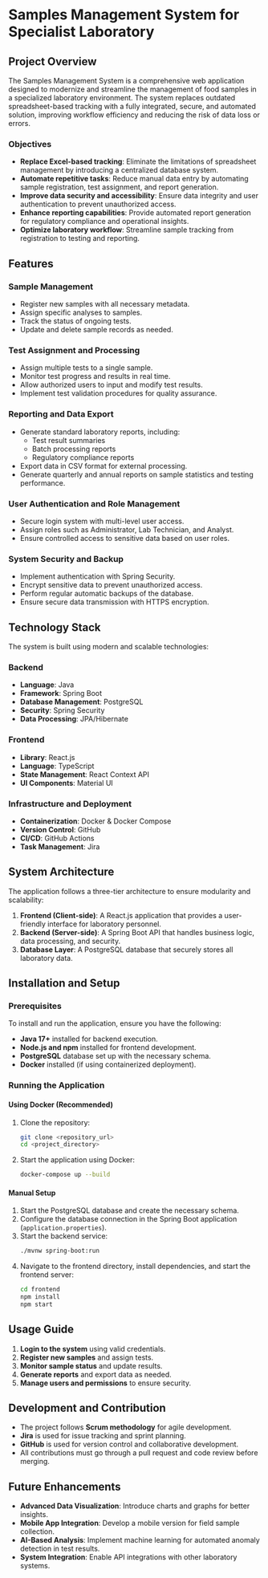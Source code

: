 # Samples Management System for Specialist Laboratory

## Project Overview
The Samples Management System is a comprehensive web application designed to modernize and streamline the management of food samples in a specialized laboratory environment. The system replaces outdated spreadsheet-based tracking with a fully integrated, secure, and automated solution, improving workflow efficiency and reducing the risk of data loss or errors.

### Objectives
- **Replace Excel-based tracking**: Eliminate the limitations of spreadsheet management by introducing a centralized database system.
- **Automate repetitive tasks**: Reduce manual data entry by automating sample registration, test assignment, and report generation.
- **Improve data security and accessibility**: Ensure data integrity and user authentication to prevent unauthorized access.
- **Enhance reporting capabilities**: Provide automated report generation for regulatory compliance and operational insights.
- **Optimize laboratory workflow**: Streamline sample tracking from registration to testing and reporting.

## Features
### Sample Management
- Register new samples with all necessary metadata.
- Assign specific analyses to samples.
- Track the status of ongoing tests.
- Update and delete sample records as needed.

### Test Assignment and Processing
- Assign multiple tests to a single sample.
- Monitor test progress and results in real time.
- Allow authorized users to input and modify test results.
- Implement test validation procedures for quality assurance.

### Reporting and Data Export
- Generate standard laboratory reports, including:
  - Test result summaries
  - Batch processing reports
  - Regulatory compliance reports
- Export data in CSV format for external processing.
- Generate quarterly and annual reports on sample statistics and testing performance.

### User Authentication and Role Management
- Secure login system with multi-level user access.
- Assign roles such as Administrator, Lab Technician, and Analyst.
- Ensure controlled access to sensitive data based on user roles.

### System Security and Backup
- Implement authentication with Spring Security.
- Encrypt sensitive data to prevent unauthorized access.
- Perform regular automatic backups of the database.
- Ensure secure data transmission with HTTPS encryption.

## Technology Stack
The system is built using modern and scalable technologies:

### Backend
- **Language**: Java
- **Framework**: Spring Boot
- **Database Management**: PostgreSQL
- **Security**: Spring Security
- **Data Processing**: JPA/Hibernate

### Frontend
- **Library**: React.js
- **Language**: TypeScript
- **State Management**: React Context API
- **UI Components**: Material UI

### Infrastructure and Deployment
- **Containerization**: Docker & Docker Compose
- **Version Control**: GitHub
- **CI/CD**: GitHub Actions
- **Task Management**: Jira

## System Architecture
The application follows a three-tier architecture to ensure modularity and scalability:
1. **Frontend (Client-side)**: A React.js application that provides a user-friendly interface for laboratory personnel.
2. **Backend (Server-side)**: A Spring Boot API that handles business logic, data processing, and security.
3. **Database Layer**: A PostgreSQL database that securely stores all laboratory data.

## Installation and Setup
### Prerequisites
To install and run the application, ensure you have the following:
- **Java 17+** installed for backend execution.
- **Node.js and npm** installed for frontend development.
- **PostgreSQL** database set up with the necessary schema.
- **Docker** installed (if using containerized deployment).

### Running the Application
#### Using Docker (Recommended)
1. Clone the repository:
   ```sh
   git clone <repository_url>
   cd <project_directory>
   ```
2. Start the application using Docker:
   ```sh
   docker-compose up --build
   ```

#### Manual Setup
1. Start the PostgreSQL database and create the necessary schema.
2. Configure the database connection in the Spring Boot application (`application.properties`).
3. Start the backend service:
   ```sh
   ./mvnw spring-boot:run
   ```
4. Navigate to the frontend directory, install dependencies, and start the frontend server:
   ```sh
   cd frontend
   npm install
   npm start
   ```

## Usage Guide
1. **Login to the system** using valid credentials.
2. **Register new samples** and assign tests.
3. **Monitor sample status** and update results.
4. **Generate reports** and export data as needed.
5. **Manage users and permissions** to ensure security.

## Development and Contribution
- The project follows **Scrum methodology** for agile development.
- **Jira** is used for issue tracking and sprint planning.
- **GitHub** is used for version control and collaborative development.
- All contributions must go through a pull request and code review before merging.

## Future Enhancements
- **Advanced Data Visualization**: Introduce charts and graphs for better insights.
- **Mobile App Integration**: Develop a mobile version for field sample collection.
- **AI-Based Analysis**: Implement machine learning for automated anomaly detection in test results.
- **System Integration**: Enable API integrations with other laboratory systems.

